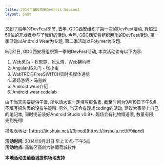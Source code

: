 ```yaml
---
title: 2014年GDG西安DevFest Season1
layout: post
---
```

又到了每年的DevFest季节, 去年, GDG西安组织了第一次的DevFest活动, 有超过50位的开发者参与了我们的活动. 今年, GDG西安将组织两季的DevFest活动. 第一季活动以Android Wear为专题, 第二季活动以Polymer为专题.

9月21日, GDG西安将组织第一季的DevFest活动, 本次活动讲有以下内容:

1. Web风向 - 张思楚，张文清，Web架构师
2. AngularJS入门 - 张小虫
3. WebTRC与FreeSWITCH实时多媒体通信
4. 暖场游戏 - 马慈皎
5. Android wear介绍
6. Android wear codelab

由于当天需要提供午饭, 所以请大家一定填写报名表, 截至时间为9月19日下午6点. 不填写报名表的没有午饭哦. 另外, 当天会有现场coding的活动, 建议大家带上自己的笔记本, 同时提前装好Android Studio v0.8+. 现场会有礼物赠送哦, 数量有限, 先到先得!

报名表地址: [https://jinshuju.net/f/9jipcd](https://jinshuju.net/f/9jipcd)

**活动时间:** 2014年9月21日 早上10点-下午5点  
**活动地点:** 高新区高新六路葡萄城软件

**本地活动由[葡萄城](http://www.gcpowertools.com.cn/)提供场地支持**
